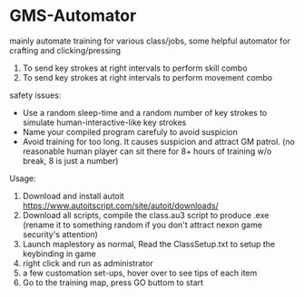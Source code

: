 # GMS-Automator
mainly automate training for various class/jobs, some helpful automator for crafting and clicking/pressing


1. To send key strokes at right intervals to perform skill combo
2. To send key strokes at right intervals to perform movement combo


safety issues:
* Use a random sleep-time and a random number of key strokes to simulate human-interactive-like key strokes
* Name your compiled program carefuly to avoid suspicion
* Avoid training for too long. It causes suspicion and attract GM patrol. (no reasonable human player can sit there for 8+ hours of training w/o break, 8 is just a number)

Usage:

1. Download and install autoit https://www.autoitscript.com/site/autoit/downloads/
2. Download all scripts, compile the class.au3 script to produce .exe (rename it to something random if you don't attract nexon game security's attention)
3. Launch maplestory as normal, Read the ClassSetup.txt to setup the keybinding in game
4. right click and run as administrator
5. a few customation set-ups, hover over to see tips of each item
6. Go to the training map, press GO buttom to start
